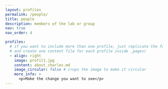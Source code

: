 ```yaml
---
layout: profiles
permalink: /people/
title: people
description: members of the lab or group
nav: true
nav_order: 4

profiles:
  # if you want to include more than one profile, just replicate the following block
  # and create one content file for each profile inside _pages/
  - align: right
    image: profil1.jpg
    content: about_charles.md
    image_circular: false # crops the image to make it circular
    more_info: >
      <p>Make the change you want to see</p>
---
```

